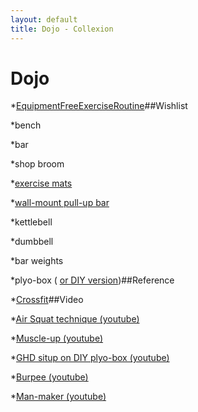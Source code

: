 ```yaml
---
layout: default
title: Dojo - Collexion
---
```


<div id="page">

# Dojo

*[EquipmentFreeExerciseRoutine](/pages/equipmentfreeexerciseroutine.html)##Wishlist


*bench


*bar


*shop broom


*[exercise mats](http://amzn.to/kMSrY5)


*[wall-mount pull-up bar](http://amzn.to/jfJBoB)


*kettlebell


*dumbbell


*bar weights


*plyo-box (
[or DIY version](http://bit.ly/kkF3dB))##Reference


*[Crossfit](http://crossfit.com)##Video


*[Air Squat technique (youtube)](http://www.youtube.com/watch?v=iOdwETDQXCw)


*[Muscle-up (youtube)](http://www.youtube.com/watch?v=V08KkYdumXk)


*[GHD situp on DIY plyo-box (youtube)](http://www.youtube.com/watch?v=fJ-B1UVAarc)


*[Burpee (youtube)](http://www.youtube.com/watch?v=c_Dq_NCzj8M)


*[Man-maker (youtube)](http://www.youtube.com/watch?v=3AUPpOPWFUQ)

</div>
